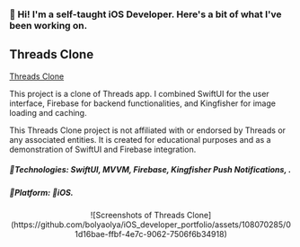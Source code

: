 ### 👋 Hi! I'm a self-taught iOS Developer. Here's a bit of what I've been working on.

## Threads Clone
[Threads Clone](https://github.com/bolyaolya/Threads-Clone---SwiftUI)

This project is a clone of Threads app. I combined SwiftUI for the user interface, Firebase for backend functionalities, and Kingfisher for image loading and caching.

This Threads Clone project is not affiliated with or endorsed by Threads or any associated entities. It is created for educational purposes and as a demonstration of SwiftUI and Firebase integration.

##### 🔨Technologies: SwiftUI, MVVM, Firebase, Kingfisher Push Notifications, .
##### 🚀Platform: 📱iOS.
<p align="center">
![Screenshots of Threads Clone](https://github.com/bolyaolya/iOS_developer_portfolio/assets/108070285/01d16bae-ffbf-4e7c-9062-7506f6b34918)
</p>
